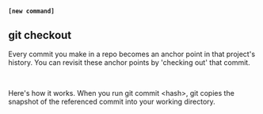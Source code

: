 #### `[new command]`
##  git checkout

Every commit you make in a repo becomes an anchor point in that project's history. You can revisit these anchor points by 'checking out' that commit.

<br>

Here's how it works. When you run git commit &lt;hash&gt;,
git copies the snapshot of the referenced commit into your working directory.


